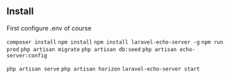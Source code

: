 ## Install

First configure .env of course

`composer install`
`npm install`
`npm install laravel-echo-server -g`
`npm run prod`
`php artisan migrate`
`php artisan db:seed`
`php artisan echo-server:config`

`php artisan serve`
`php artisan horizon`
`laravel-echo-server start`
